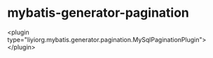 mybatis-generator-pagination
============================

&lt;plugin type="liyiorg.mybatis.generator.pagination.MySqlPaginationPlugin"&gt;&lt;/plugin&gt;